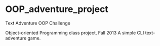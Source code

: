 # OOP_adventure_project
Text Adventure OOP Challenge

Object-oriented Programming class project, Fall 2013
A simple CLI text-adventure game.
